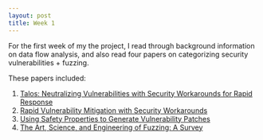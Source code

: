 ```yaml
---
layout: post
title: Week 1
---
```


For the first week of my the project, I read through background information on data flow analysis, and also read four papers on categorizing security vulnerabilities + fuzzing. 

These papers included: 
1. [Talos: Neutralizing Vulnerabilities with Security Workarounds for Rapid Response](https://facsrv.cs.depaul.edu/zhuang28/Talos-Oakland2016.pdf)
2. [Rapid Vulnerability Mitigation with Security Workarounds](https://facsrv.cs.depaul.edu/~zhuang28/RVM-BAR2019.pdf)
3. [Using Safety Properties to Generate Vulnerability Patches](https://facsrv.cs.depaul.edu/~zhuang28/Senx-Oakland2019.pdf)
4. [The Art, Science, and Engineering of Fuzzing: A Survey](https://ieeexplore.ieee.org/abstract/document/8863940)


